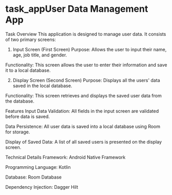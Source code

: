 # task_appUser Data Management App
Task Overview
This application is designed to manage user data. It consists of two primary screens:

1. Input Screen (First Screen)
Purpose: Allows the user to input their name, age, job title, and gender.

Functionality: This screen allows the user to enter their information and save it to a local database.

2. Display Screen (Second Screen)
Purpose: Displays all the users' data saved in the local database.

Functionality: This screen retrieves and displays the saved user data from the database.

Features
Input Data Validation: All fields in the input screen are validated before data is saved.

Data Persistence: All user data is saved into a local database using Room for storage.

Display of Saved Data: A list of all saved users is presented on the display screen.

Technical Details
Framework: Android Native Framework

Programming Language: Kotlin

Database: Room Database

Dependency Injection: Dagger Hilt
